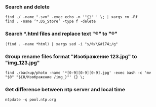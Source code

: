 ### Search and delete

    find ./ -name ".svn" -exec echo -n '"{}" ' \; | xargs rm -Rf
    find . -name ‘*.DS_Store’ -type f -delete

### Search *.html files and replace text "®" to "&#174;" 

    (find . -name *html) | xargs sed -i "s/®/\&#174;/g"

### Group rename files format "Изображение 123.jpg" to "img_123.jpg"

    find ./backup/photo -name '*[0-9][0-9][0-9].jpg' -exec bash -c 'mv "$0" "${0/Изображение /img_}"' {} \;

### Get difference between ntp server and local time

    ntpdate -q pool.ntp.org

